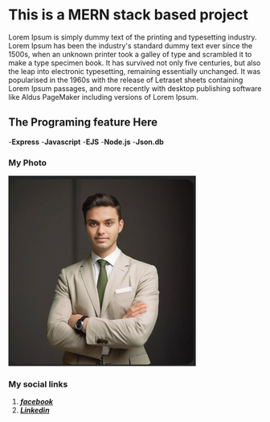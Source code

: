 # This is a MERN stack based project

Lorem Ipsum is simply dummy text of the printing and typesetting industry. Lorem Ipsum has been the industry's standard dummy text ever since the 1500s, when an unknown printer took a galley of type and scrambled it to make a type specimen book. It has survived not only five centuries, but also the leap into electronic typesetting, remaining essentially unchanged. It was popularised in the 1960s with the release of Letraset sheets containing Lorem Ipsum passages, and more recently with desktop publishing software like Aldus PageMaker including versions of Lorem Ipsum.


## The Programing feature Here

-**Express**
-**Javascript**
-**EJS**
-**Node.js**
-**Json.db**

### My Photo

![My Image!](/public/images/hasan.png "My Image")

### My social links

1. [***facebook***](https://facebook.com/abdullah.hasan.49455/)
2. [***Linkedin***](https://www.linkedin.com/in/devhasan)